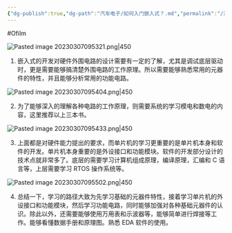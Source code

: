 ```yaml
---
{"dg-publish":true,"dg-path":"汽车电子/如何入门嵌入式？.md","permalink":"/汽车电子/如何入门嵌入式？/","created":"2022-07-10T15:43:19.000+08:00","updated":"2025-06-30T21:30:22.439+08:00"}
---
```


#Ofilm

![Pasted image 20230307095321.png|450](/img/user/0.Asset/resource/Pasted%20image%2020230307095321.png)

1. 嵌入式的开发对硬件外围电路的设计需要有一定的了解，尤其是调试底层驱动时，更是需要能够搞清楚外围电路的工作原理。所以需要能够熟悉常用的元器件的特性，并且能够分析常用的功能电路。

![Pasted image 20230307095404.png|450](/img/user/0.Asset/resource/Pasted%20image%2020230307095404.png)

2. 为了能够深入的理解各种电路的工作原理，则需要系统的学习模电和数电的内容，这里推荐以上三本书。

![Pasted image 20230307095433.png|450](/img/user/0.Asset/resource/Pasted%20image%2020230307095433.png)

3. 上面都是对硬件能力提出的要求，而单片机的学习更重要的是单片机本身和软件的开发。单片机本身重要的是外设接口和功能模块。软件的开发部分设计的技术点就非常多了。底层的需要学习计算机组成原理，编译原理，汇编和 C 语言等，上层需要学习 RTOS 操作系统等。

  ![Pasted image 20230307095502.png|450](/img/user/0.Asset/resource/Pasted%20image%2020230307095502.png)
  
4. 总结一下，学习的路径大致为先学习基础的元器件特性，接着学习单片机的外设接口和功能模块，然后学习功能电路，同时能够加强对各种基础元器件的认识。除此以外，还需要能够使用万用表和示波器等，能够简单进行焊接等工作。能够看懂数据手册和原理图。熟悉 EDA 软件的使用。

